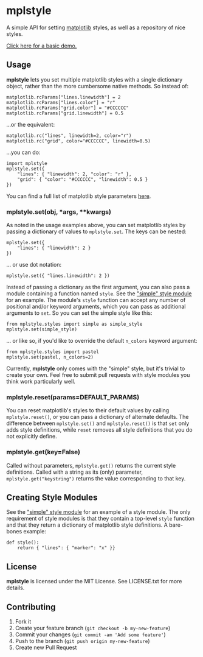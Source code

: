 # mplstyle

A simple API for setting [matplotlib](http://matplotlib.org/) styles, as well as a repository of nice styles.

[Click here for a basic demo.](http://nbviewer.ipython.org/url/gist.github.com/jsvine/8f70fa7cde2cd247fad3/raw/3fdab5fc64ac01d013815a9c2530820f3e42523c/mplstyle-example-01.ipynb)

## Usage

__mplstyle__ lets you set multiple matplotlib styles with a single dictionary object, rather than the more cumbersome native methods. So instead of:

	matplotlib.rcParams["lines.linewidth"] = 2
	matplotlib.rcParams["lines.color"] = "r"
	matplotlib.rcParams["grid.color"] = "#CCCCCC"
	matplotlib.rcParams["grid.linewidth"] = 0.5
	
...or the equivalent:

	matplotlib.rc("lines", linewidth=2, color="r")
	matplotlib.rc("grid", color="#CCCCCC", linewidth=0.5)

...you can do:

	import mplstyle
	mplstyle.set({
		"lines": { "linewidth": 2, "color": "r" },
		"grid": { "color": "#CCCCCC", "linewidth": 0.5 }
	})
	

You can find a full list of matplotlib style parameters [here](http://matplotlib.org/users/customizing.html).

### mplstyle.set(obj, *args, **kwargs)

As noted in the usage examples above, you can set matplotlib styles by passing a dictionary of values to `mplstyle.set`. The keys can be nested:

    mplstyle.set({
        "lines": { "linewidth": 2 }
    })

... or use dot notation:

    mplstyle.set({ "lines.linewidth": 2 })

Instead of passing a dictionary as the first argument, you can also pass a module containing a function named `style`. See the ["simple" style module](mplstyle/styles/simple.py) for an example. The module's `style` function can accept any number of positional and/or keyword arguments, which you can pass as additional arguments to `set`. So you can set the simple style like this:

    from mplstyle.styles import simple as simple_style
    mplstyle.set(simple_style)

... or like so, if you'd like to override the default `n_colors` keyword argument:

    from mplstyle.styles import pastel
    mplstyle.set(pastel, n_colors=2)

Currently, __mplstyle__ only comes with the "simple" style, but it's trivial to create your own. Feel free to submit pull requests with style modules you think work particularly well.

### mplstyle.reset(params=DEFAULT_PARAMS)

You can reset matplotlib's styles to their default values by calling `mplstyle.reset()`, or you can pass a dictionary of alternate defaults. The difference between `mplstyle.set()` and `mplstyle.reset()` is that `set` only adds style definitions, while `reset` removes all style definitions that you do not explicitly define.

### mplstyle.get(key=False)

Called without parameters, `mplstyle.get()` returns the current style definitions. Called with a string as its (only) parameter, `mplstyle.get("keystring")` returns the value corresponding to that key.

## Creating Style Modules

See the ["simple" style module](mplstyle/styles/simple.py) for an example of a style module. The only requirement of style modules is that they contain a top-level `style` function and that they return a dictionary of matplotlib style definitions. A bare-bones example:

    def style():
        return { "lines": { "marker": "x" }}

## License

__mplstyle__ is licensed under the MIT License. See LICENSE.txt for more details.

## Contributing

1. Fork it
2. Create your feature branch (`git checkout -b my-new-feature`)
3. Commit your changes (`git commit -am 'Add some feature'`)
4. Push to the branch (`git push origin my-new-feature`)
5. Create new Pull Request
